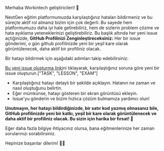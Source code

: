 Merhaba Workintech geliştiricileri! 🚀

NextGen eğitim platformumuzda karşılaştığınız hataları bildirmeniz ve bu süreçte aktif rol almanız bizim için çok değerli. Bu sayede hem platformumuzu daha iyi hale getirebiliriz, hem de sizlerin problem çözme ve hata ayıklama yeteneklerinizi geliştirebiliriz.  Bu başlık altında her yeni issue açtiğinizde, **GitHub Profilinizi Zenginleştireceksiniz:** Her bir issue gönderimi, o gün github profilinizde yeni bir yeşil kare olarak görüntülenecek, daha aktif bir profiliniz olacak. 

Bir hatayı bildirmek için aşağıdaki adımları takip edebilirsiniz:

[Bu yeni issue oluşturma linki](https://github.com/Workintech-Graduate-Projects/nextgen-improvements/issues/new/choose)ni tıklayarak, karşılaştığınız soruna göre yeni bir issue oluşturun.["TASK", "LESSON", "EXAM"]
- Karşılaştığınız hatayı detaylı bir şekilde açıklayın. Hatanın ne zaman ve nasıl oluştuğunu belirtin.
- Eğer mümkünse, hatayı gösteren bir ekran görüntüsü ekleyin.
- Issue'yu gönderin ve bizim hızlıca çözüm bulmamıza yardımcı olun!

**Unutmayın, her hatayı bildirdiğinizde, bir satır kod yazmış olmasanız bile, GitHub profilinizde yeni bir katkı, yeşil bir kare olarak görüntülenecek ve daha aktif bir profiliniz olacak. Bu sizin için harika bir fırsat! 🌟**

Eğer daha fazla bilgiye ihtiyacınız olursa, bana eğitmenlerinize her zaman sorularınızı sorabilirsiniz.

Hepinize başarılar dilerim! 💪🚀